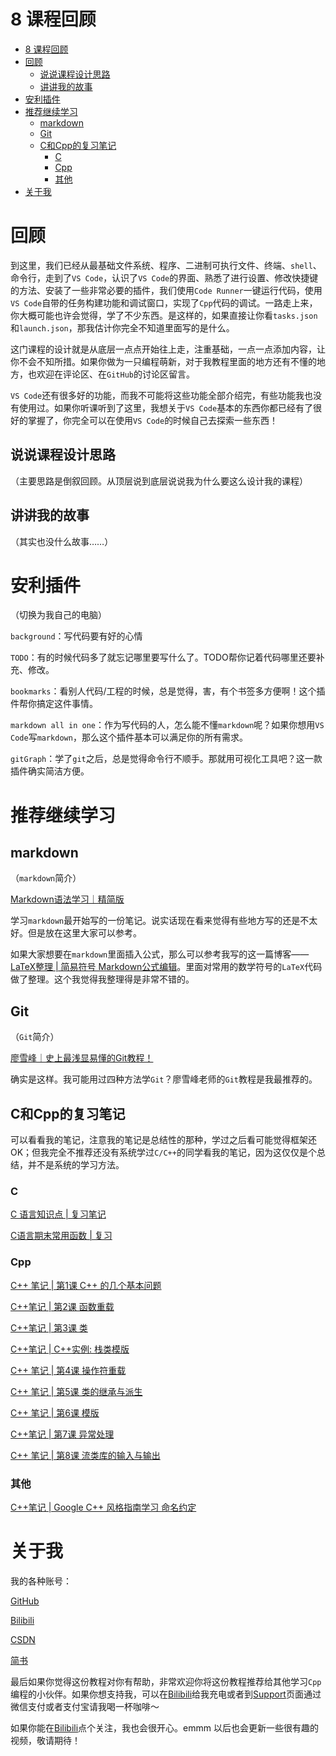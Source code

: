 # 8 课程回顾

- [8 课程回顾](#8-课程回顾)
- [回顾](#回顾)
  - [说说课程设计思路](#说说课程设计思路)
  - [讲讲我的故事](#讲讲我的故事)
- [安利插件](#安利插件)
- [推荐继续学习](#推荐继续学习)
  - [markdown](#markdown)
  - [Git](#git)
  - [C和Cpp的复习笔记](#c和cpp的复习笔记)
    - [C](#c)
    - [Cpp](#cpp)
    - [其他](#其他)
- [关于我](#关于我)

# 回顾
到这里，我们已经从最基础文件系统、程序、二进制可执行文件、终端、`shell`、命令行，走到了`VS Code`，认识了`VS Code`的界面、熟悉了进行设置、修改快捷键的方法、安装了一些非常必要的插件，我们使用`Code Runner`一键运行代码，使用`VS Code`自带的任务构建功能和调试窗口，实现了`Cpp`代码的调试。一路走上来，你大概可能也许会觉得，学了不少东西。是这样的，如果直接让你看`tasks.json`和`launch.json`，那我估计你完全不知道里面写的是什么。

这门课程的设计就是从底层一点点开始往上走，注重基础，一点一点添加内容，让你不会不知所措。如果你做为一只编程萌新，对于我教程里面的地方还有不懂的地方，也欢迎在评论区、在`GitHub`的讨论区留言。

`VS Code`还有很多好的功能，而我不可能将这些功能全部介绍完，有些功能我也没有使用过。如果你听课听到了这里，我想关于`VS Code`基本的东西你都已经有了很好的掌握了，你完全可以在使用`VS Code`的时候自己去探索一些东西！
## 说说课程设计思路
（主要思路是倒叙回顾。从顶层说到底层说说我为什么要这么设计我的课程）
## 讲讲我的故事
（其实也没什么故事……）
# 安利插件
（切换为我自己的电脑）

`background`：写代码要有好的心情

`TODO`：有的时候代码多了就忘记哪里要写什么了。TODO帮你记着代码哪里还要补充、修改。

`bookmarks`：看别人代码/工程的时候，总是觉得，害，有个书签多方便啊！这个插件帮你搞定这件事情。

`markdown all in one`：作为写代码的人，怎么能不懂`markdown`呢？如果你想用`VS Code`写`markdown`，那么这个插件基本可以满足你的所有需求。

`gitGraph`：学了`git`之后，总是觉得命令行不顺手。那就用可视化工具吧？这一款插件确实简洁方便。
# 推荐继续学习
## markdown
（`markdown`简介）

[Markdown语法学习｜精简版](https://blog.csdn.net/qq_45379253/article/details/104876463)

学习`markdown`最开始写的一份笔记。说实话现在看来觉得有些地方写的还是不太好。但是放在这里大家可以参考。

如果大家想要在`markdown`里面插入公式，那么可以参考我写的这一篇博客——[LaTeX整理 | 简易符号 Markdown公式编辑](https://blog.csdn.net/qq_45379253/article/details/105368552)。里面对常用的数学符号的`LaTeX`代码做了整理。这个我觉得我整理得是非常不错的。
## Git
（`Git`简介）

[廖雪峰｜史上最浅显易懂的Git教程！](https://www.liaoxuefeng.com/wiki/896043488029600)

确实是这样。我可能用过四种方法学`Git`？廖雪峰老师的`Git`教程是我最推荐的。
## C和Cpp的复习笔记
可以看看我的笔记，注意我的笔记是总结性的那种，学过之后看可能觉得框架还OK；但我完全不推荐还没有系统学过`C/C++`的同学看我的笔记，因为这仅仅是个总结，并不是系统的学习方法。
### C
[C 语言知识点 | 复习笔记](https://blog.csdn.net/qq_45379253/article/details/107247559)

[C语言期末常用函数 | 复习](https://blog.csdn.net/qq_45379253/article/details/107046909)
### Cpp
[C++ 笔记 | 第1课 C++ 的几个基本问题](https://blog.csdn.net/qq_45379253/article/details/104868460)

[C++笔记 | 第2课 函数重载](https://blog.csdn.net/qq_45379253/article/details/104868515)

[C++笔记 | 第3课 类](https://blog.csdn.net/qq_45379253/article/details/104869939)

[C++笔记 | C++实例: 栈类模版](https://blog.csdn.net/qq_45379253/article/details/106783740)

[C++ 笔记 | 第4课 操作符重载](https://blog.csdn.net/qq_45379253/article/details/106784209)

[C++ 笔记 | 第5课 类的继承与派生](https://blog.csdn.net/qq_45379253/article/details/106784222)

[C++ 笔记 | 第6课 模版](https://blog.csdn.net/qq_45379253/article/details/106784237)

[C++笔记 | 第7课 异常处理](https://blog.csdn.net/qq_45379253/article/details/106784255)

[C++ 笔记 | 第8课 流类库的输入与输出](https://blog.csdn.net/qq_45379253/article/details/106784282)
### 其他
[C++笔记 | Google C++ 风格指南学习 命名约定](https://blog.csdn.net/qq_45379253/article/details/105522038)
# 关于我
我的各种账号：

[GitHub](https://github.com/Yang-Xijie)

[Bilibili](https://space.bilibili.com/24502827)

[CSDN](https://blog.csdn.net/qq_45379253)

[简书](https://www.jianshu.com/u/76b034c9f995)

最后如果你觉得这份教程对你有帮助，非常欢迎你将这份教程推荐给其他学习`Cpp`编程的小伙伴。如果你想支持我，可以在[Bilibili](https://space.bilibili.com/24502827)给我充电或者到[Support](./postscript/support.md)页面通过微信支付或者支付宝请我喝一杯咖啡～

如果你能在[Bilibili](https://space.bilibili.com/24502827)点个关注，我也会很开心。emmm 以后也会更新一些很有趣的视频，敬请期待！
